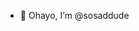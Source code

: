 - 👋 Ohayo, I’m @sosaddude

<!---
sosaddude/sosaddude is a ✨ special ✨ repository because its `README.md` (this file) appears on your GitHub profile.
You can click the Preview link to take a look at your changes.
--->

